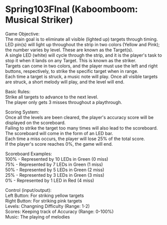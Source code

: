 # Spring103FInal (Kaboomboom: Musical Striker)

Game Objective:  
The main goal is to eliminate all visible (lighted up) targets through timing.  
LED pin(s) will light up throughout the strip in two colors (Yellow and Pink); the number varies by level. These are known as the Target(s).  
A single LED (white) will cycle through the strip, and it is the player's task to stop it when it lands on any Target. This is known as the striker.  
Targets can come in two colors, and the player must use the left and right buttons, respectively, to strike the specific target when in range.  
Each time a target is struck, a music note will play. Once all visible targets are struck, a short melody will play, and the level will end.  
  
Basic Rules:  
Strike all targets to advance to the next level.  
The player only gets 3 misses throughout a playthrough.  
  
Scoring System:  
Once all the levels are been cleared, the player's accuracy score will be displayed on the scoreboard.  
Failing to strike the target too many times will also lead to the scoreboard.  
The scoreboard will come in the form of an LED bar.  
Each time a miss occurs, the player will lose 25% of the total score.  
If the player's score reaches 0%, the game will end.  
  
Scoreboard Examples:  
100% - Represented by 10 LEDs in Green (0 miss)  
75% - Represented by 7 LEDs in Green (1 miss)  
50% - Represented by 5 LEDs in Green (2 miss)  
25% - Represented by 3 LEDs in Green (3 miss)  
0% - Represented by 1 LED in Red (4 miss)  
  
Control (input/output):  
Left Button: For striking yellow targets  
Right Button: For striking pink targets  
Levels: Changning Difficulty (Range: 1-2)  
Scores: Keeping track of Accuracy (Range: 0-100%)  
Music: The playing of melodies  



